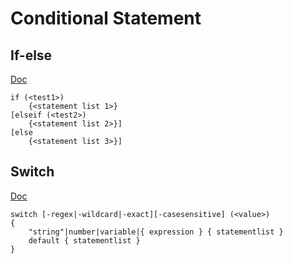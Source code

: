 # Conditional Statement

## If-else

[Doc](https://docs.microsoft.com/en-us/powershell/module/microsoft.powershell.core/about/about_if?view=powershell-7)

```text
if (<test1>)
    {<statement list 1>}
[elseif (<test2>)
    {<statement list 2>}]
[else
    {<statement list 3>}]
```

## Switch

[Doc](https://docs.microsoft.com/en-us/powershell/module/microsoft.powershell.core/about/about_switch?view=powershell-7)

```text
switch [-regex|-wildcard|-exact][-casesensitive] (<value>)
{
    "string"|number|variable|{ expression } { statementlist }
    default { statementlist }
}
```

### 

